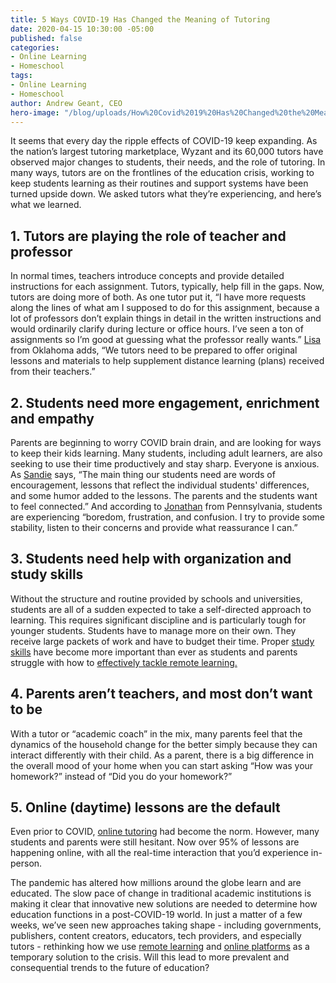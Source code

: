 ```yaml
---
title: 5 Ways COVID-19 Has Changed the Meaning of Tutoring
date: 2020-04-15 10:30:00 -05:00
published: false
categories:
- Online Learning
- Homeschool
tags:
- Online Learning
- Homeschool
author: Andrew Geant, CEO
hero-image: "/blog/uploads/How%20Covid%2019%20Has%20Changed%20the%20Meaning%20of%20Tutoring.png"
---
```


It seems that every day the ripple effects of COVID-19 keep expanding. As the nation’s largest tutoring marketplace, Wyzant and its 60,000 tutors have observed major changes to students, their needs, and the role of tutoring. In many ways, tutors are on the frontlines of the education crisis, working to keep students learning as their routines and support systems have been turned upside down. We asked tutors what they’re experiencing, and here’s what we learned. 

## 1. Tutors are playing the role of teacher and professor

In normal times, teachers introduce concepts and provide detailed instructions for each assignment. Tutors, typically, help fill in the gaps. Now, tutors are doing more of both. As one tutor put it, “I have more requests along the lines of what am I supposed to do for this assignment, because a lot of professors don’t explain things in detail in the written instructions and would ordinarily clarify during lecture or office hours. I’ve seen a ton of assignments so I’m good at guessing what the professor really wants.” [Lisa](https://www.wyzant.com/match/tutor/80390040) from Oklahoma adds, “We tutors need to be prepared to offer original lessons and materials to help supplement distance learning (plans) received from their teachers.”

## 2. Students need more engagement, enrichment and empathy

Parents are beginning to worry COVID brain drain, and are looking for ways to keep their kids learning. Many students, including adult learners, are also seeking to use their time productively and stay sharp. Everyone is anxious. As [Sandie](https://www.wyzant.com/match/tutor/86304442) says, “The main thing our students need are words of encouragement, lessons that reflect the individual students' differences, and some humor added to the lessons. The parents and the students want to feel connected.” And according to [Jonathan](https://www.wyzant.com/match/tutor/79952660) from Pennsylvania, students are experiencing “boredom, frustration, and confusion. I try to provide some stability, listen to their concerns and provide what reassurance I can.”

## 3. Students need help with organization and study skills

Without the structure and routine provided by schools and universities, students are all of a sudden expected to take a self-directed approach to learning. This requires significant discipline and is particularly tough for younger students. Students have to manage more on their own. They receive large packets of work and have to budget their time. Proper [study skills](https://www.wyzant.com/study_skills_tutors.aspx) have become more important than ever as students and parents struggle with how to [effectively tackle remote learning.](https://www.wyzant.com/blog/remote-learning-homeschool-faqs/)

## 4. Parents aren’t teachers, and most don’t want to be

With a tutor or “academic coach” in the mix, many parents feel that the dynamics of the household change for the better simply because they can interact differently with their child. As a parent, there is a big difference in the overall mood of your home when you can start asking “How was your homework?” instead of “Did you do your homework?” 

## 5. Online (daytime) lessons are the default

Even prior to COVID, [online tutoring](https://www.wyzant.com/online/student) had become the norm. However, many students and parents were still hesitant. Now over 95% of lessons are happening online, with all the real-time interaction that you’d experience in-person. 

The pandemic has altered how millions around the globe learn and are educated. The slow pace of change in traditional academic institutions is making it clear that innovative new solutions are needed to determine how education functions in a post-COVID-19 world. In just a matter of a few weeks, we’ve seen new approaches taking shape - including governments, publishers, content creators, educators, tech providers, and especially tutors - rethinking how we use [remote learning](https://www.wyzant.com/blog/types-of-remote-learning/) and [online platforms](https://www.wyzant.com/blog/online-learning-tool-video/) as a temporary solution to the crisis. Will this lead to more prevalent and consequential trends to the future of education? 
